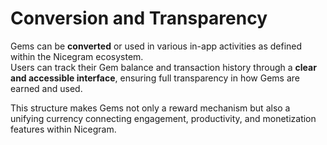# Conversion and Transparency

Gems can be **converted** or used in various in-app activities as defined within the Nicegram ecosystem.\
Users can track their Gem balance and transaction history through a **clear and accessible interface**, ensuring full transparency in how Gems are earned and used.

This structure makes Gems not only a reward mechanism but also a unifying currency connecting engagement, productivity, and monetization features within Nicegram.
